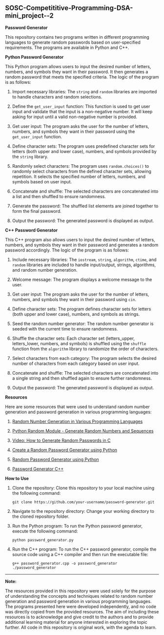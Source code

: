 ## SOSC-Competititive-Programming-DSA-mini_project--2

**Password Generator**

This repository contains two programs written in different programming languages to generate random passwords based on user-specified requirements. The programs are available in Python and C++.

**Python Password Generator**

This Python program allows users to input the desired number of letters, numbers, and symbols they want in their password. It then generates a random password that meets the specified criteria. The logic of the program is as follows:

1. Import necessary libraries: The `string` and `random` libraries are imported to handle characters and random selections.

2. Define the `get_user_input` function: This function is used to get user input and validate that the input is a non-negative number. It will keep asking for input until a valid non-negative number is provided.

3. Get user input: The program asks the user for the number of letters, numbers, and symbols they want in their password using the `get_user_input` function.

4. Define character sets: The program uses predefined character sets for letters (both upper and lower case), numbers, and symbols provided by the `string` library.

5. Randomly select characters: The program uses `random.choices()` to randomly select characters from the defined character sets, allowing repetition. It selects the specified number of letters, numbers, and symbols based on user input.

6. Concatenate and shuffle: The selected characters are concatenated into a list and then shuffled to ensure randomness.

7. Generate the password: The shuffled list elements are joined together to form the final password.

8. Output the password: The generated password is displayed as output.

**C++ Password Generator**

This C++ program also allows users to input the desired number of letters, numbers, and symbols they want in their password and generates a random password accordingly. The logic of the program is as follows:

1. Include necessary libraries: The `iostream`, `string`, `algorithm`, `ctime`, and `random` libraries are included to handle input/output, strings, algorithms, and random number generation.

2. Welcome message: The program displays a welcome message to the user.

3. Get user input: The program asks the user for the number of letters, numbers, and symbols they want in their password using `cin`.

4. Define character sets: The program defines character sets for letters (both upper and lower case), numbers, and symbols as strings.

5. Seed the random number generator: The random number generator is seeded with the current time to ensure randomness.

6. Shuffle the character sets: Each character set (letters_upper, letters_lower, numbers, and symbols) is shuffled using the `shuffle` function from the `algorithm` library to randomize the order of characters.

7. Select characters from each category: The program selects the desired number of characters from each category based on user input.

8. Concatenate and shuffle: The selected characters are concatenated into a single string and then shuffled again to ensure further randomness.

9. Output the password: The generated password is displayed as output.

**Resources**

Here are some resources that were used to understand random number generation and password generation in various programming languages:

1. [Random Number Generation in Various Programming Languages](https://medium.com/@ingaleankur10/random-number-generation-in-various-programming-languages-d4a3d8966ad1)

2. [Python Random Module - Generate Random Numbers and Sequences](https://www.askpython.com/python-modules/python-random-module-generate-random-numbers-sequences)

3. [Video: How to Generate Random Passwords in C](https://www.youtube.com/watch?v=oXEDMNXzuo4)

4. [Create a Random Password Generator using Python](https://www.askpython.com/python-modules/python-random-module-generate-random-numbers-sequences)

5. [Random Password Generator using Python](https://www.geeksforgeeks.org/create-a-random-password-generator-using-python/)

6. [Password Generator C++](https://www.scaler.com/topics/password-generator-cpp/)

**How to Use**

1. Clone the repository: Clone this repository to your local machine using the following command:

   ```
   git clone https://github.com/your-username/password-generator.git
   ```

2. Navigate to the repository directory: Change your working directory to the cloned repository folder.

3. Run the Python program: To run the Python password generator, execute the following command:

   ```
   python password_generator.py
   ```

4. Run the C++ program: To run the C++ password generator, compile the source code using a C++ compiler and then run the executable file:

   ```
   g++ password_generator.cpp -o password_generator
   ./password_generator
   ```

 ---  

**Note:**

The resources provided in this repository were used solely for the purpose of understanding the concepts and techniques related to random number generation and password generation in various programming languages. The programs presented here were developed independently, and no code was directly copied from the provided resources. The aim of including these resources is to acknowledge and give credit to the authors and to provide additional learning material for anyone interested in exploring the topic further. All code in this repository is original work, with the agenda to learn.

